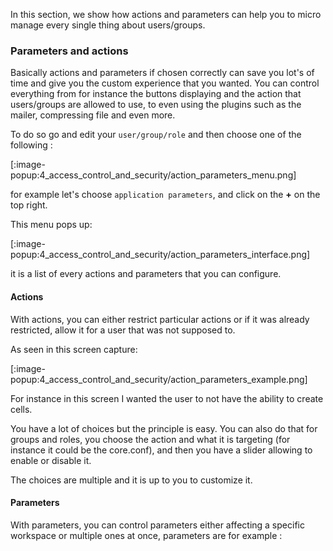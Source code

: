 In this section, we show how actions and parameters can help you to micro manage every single thing about users/groups.

### Parameters and actions

Basically actions and parameters if chosen correctly can save you lot's of time and give you the custom experience that you wanted. You can control everything from for instance the buttons displaying and the action that users/groups are allowed to use, to even using the plugins such as the mailer, compressing file and even more.

To do so go and edit your `user/group/role` and then choose one of the following :

[:image-popup:4_access_control_and_security/action_parameters_menu.png]

for example let's choose `application parameters`, and click on the **+** on the top right.

This menu pops up:

[:image-popup:4_access_control_and_security/action_parameters_interface.png]

it is a list of every actions and parameters that you can configure.

#### Actions

With actions, you can either restrict particular actions or if it was already restricted, allow it for a user that was not supposed to.

As seen in this screen capture:

[:image-popup:4_access_control_and_security/action_parameters_example.png]

For instance in this screen I wanted the user to not have the ability to create cells.

You have a lot of choices but the principle is easy. You can also do that for groups and roles, you choose the action and what it is targeting (for instance it could be the core.conf), and then you have a slider allowing to enable or disable it.

The choices are multiple and it is up to you to customize it.

#### Parameters

With parameters, you can control parameters either affecting a specific workspace or multiple ones at once, parameters are for example :
